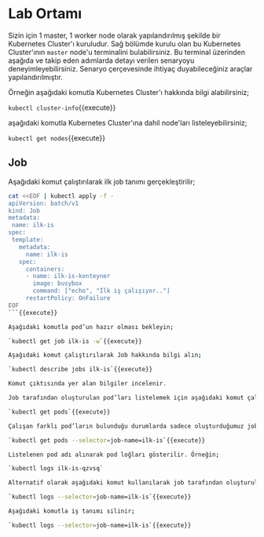 # Lab Ortamı

Sizin için 1 master, 1 worker node olarak yapılandırılmış şekilde bir Kubernetes Cluster'ı kuruludur. Sağ bölümde kurulu olan bu Kubernetes Cluster'ının `master` node'u terminalini bulabilirsiniz. Bu terminal üzerinden aşağıda ve takip eden adımlarda detayı verilen senaryoyu deneyimleyebilirsiniz. Senaryo çerçevesinde ihtiyaç duyabileceğiniz araçlar yapılandırılmıştır.

Örneğin aşağıdaki komutla Kubernetes Cluster'ı hakkında bilgi alabilirsiniz;

`kubectl cluster-info`{{execute}}

aşağıdaki komutla Kubernetes Cluster'ına dahil node'ları listeleyebilirsiniz;

`kubectl get nodes`{{execute}}

## Job

Aşağıdaki komut çalıştırılarak ilk job tanımı gerçekleştirilir;

```bash
cat <<EOF | kubectl apply -f -
apiVersion: batch/v1
kind: Job
metadata:
 name: ilk-is
spec:
 template:
   metadata:
     name: ilk-is
   spec:
     containers:
     - name: ilk-is-konteyner
       image: busybox
       command: ["echo", "İlk iş çalışıyor.."]
     restartPolicy: OnFailure
EOF
```{{execute}}

Aşağıdaki komutla pod’un hazır olması bekleyin;

`kubectl get job ilk-is -w`{{execute}}

Aşağıdaki komut çalıştırılarak Job hakkında bilgi alın;

`kubectl describe jobs ilk-is`{{execute}}

Komut çıktısında yer alan bilgiler incelenir.

Job tarafından oluşturulan pod’ları listelemek için aşağıdaki komut çalıştırılır;

`kubectl get pods`{{execute}}

Çalışan farklı pod’ların bulunduğu durumlarda sadece oluşturduğumuz job’ı görmek için aşağıdaki komut kullanılabilir;

`kubectl get pods --selector=job-name=ilk-is`{{execute}}

Listelenen pod adı alınarak pod loğları gösterilir. Örneğin;

`kubectl logs ilk-is-qzvsq`

Alternatif olarak aşağıdaki komut kullanılarak job tarafından oluşturulan pod’lar dinamik olarak tespit edilerek log’ları gösterilebilir;

`kubectl logs --selector=job-name=ilk-is`{{execute}}

Aşağıdaki komutla iş tanımı silinir;

`kubectl logs --selector=job-name=ilk-is`{{execute}}
